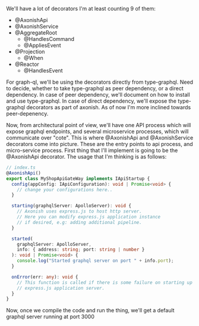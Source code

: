 We'll have a lot of decorators I'm at least counting 9 of them:

- @AxonishApi
- @AxonishService
- @AggregateRoot
  - @HandlesCommand
  - @AppliesEvent
- @Projection
  - @When
- @Reactor
  - @HandlesEvent

For graph-ql, we'll be using the decorators directly from type-graphql. Need to decide, whether to take type-graphql as peer dependency,
or a direct dependency. In case of peer dependency, we'll document on how to install and use type-graphql. In case of direct dependency,
we'll expose the type-graphql decorators as part of axonish. As of now I'm more inclined towards peer-depenency.

Now, from architectural point of view, we'll have one API process which will expose graphql endpoints, and several microservice processes, which will communicate over "cote". This is where @AxonishApi and @AxonishService decorators come into picture. These are the
entry points to api process, and micro-service process. First thing that I'll implement is going to be the @AxonishApi decorator. The
usage that I'm thinking is as follows:

```ts
// index.ts
@AxonishApi()
export class MyShopApiGateWay implements IApiStartup {
  config(appConfig: IApiConfiguration): void | Promise<void> {
    // change your configurations here..
  }

  starting(graphqlServer: ApolloServer): void {
    // Axonish uses express.js to host http server.
    // Here you can modify express.js application instance
    // if desired, e.g: adding additional pipeline.
  }

  started(
    graphqlServer: ApolloServer,
    info: { address: string; port: string | number }
  ): void | Promise<void> {
    console.log("Started graphql server on port " + info.port);
  }

  onError(err: any): void {
    // This function is called if there is some failure on starting up
    // express.js application server.
  }
}
```

Now, once we compile the code and run the thing, we'll get a default graphql server running at port 3000

